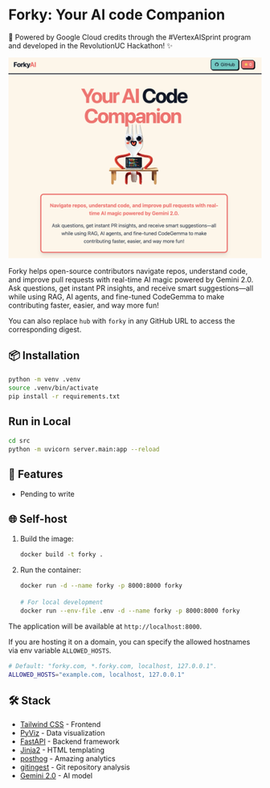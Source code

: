 
# Forky: Your AI code Companion

🌟 Powered by Google Cloud credits through the #VertexAISprint program and developed in the RevolutionUC Hackathon! ✨

[![Image](./docs/frontpage.png "Forky main page")](https://gitforky.com)

Forky helps open-source contributors navigate repos, understand code, and improve pull requests with real-time AI magic powered by Gemini 2.0. Ask questions, get instant PR insights, and receive smart suggestions—all while using RAG, AI agents, and fine-tuned CodeGemma to make contributing faster, easier, and way more fun!

You can also replace `hub` with `forky` in any GitHub URL to access the corresponding digest.

## 📦 Installation

```bash
python -m venv .venv
source .venv/bin/activate
pip install -r requirements.txt
```

## Run in Local

```bash
cd src
python -m uvicorn server.main:app --reload
```

## 🚀 Features

- Pending to write

## 🌐 Self-host

1. Build the image:

   ``` bash
   docker build -t forky .

   ```

2. Run the container:

   ``` bash
   docker run -d --name forky -p 8000:8000 forky

   # For local development
   docker run --env-file .env -d --name forky -p 8000:8000 forky
   ```

The application will be available at `http://localhost:8000`.

If you are hosting it on a domain, you can specify the allowed hostnames via env variable `ALLOWED_HOSTS`.

   ```bash
   # Default: "forky.com, *.forky.com, localhost, 127.0.0.1".
   ALLOWED_HOSTS="example.com, localhost, 127.0.0.1"
   ```

## 🛠️ Stack

- [Tailwind CSS](https://tailwindcss.com) - Frontend
- [PyViz](https://pyviz.org) - Data visualization
- [FastAPI](https://github.com/fastapi/fastapi) - Backend framework
- [Jinja2](https://jinja.palletsprojects.com) - HTML templating
- [posthog](https://github.com/PostHog/posthog) - Amazing analytics
- [gitingest](https://github.com/cyclotruc/gitingest) - Git repository analysis
- [Gemini 2.0](https://cloud.google.com/vertex-ai/docs/generative-ai/model-reference/gemini) - AI model
